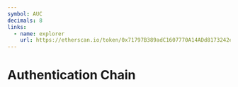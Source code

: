 ```yaml
---
symbol: AUC
decimals: 8
links:
  - name: explorer
    url: https://etherscan.io/token/0x71797B389adC1607770A14ADd8173242ec11B7e6
---
```


# Authentication Chain
